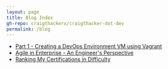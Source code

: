 ```yaml
---
layout: page
title: Blog Index
gh-repo: craigthackerx/craigthacker-dot-dev
permalink: /blog
---
```


- [Part 1 - Creating a DevOps Environment VM using Vagrant](https://craigthacker.dev/blog/dev-env-p1)
- [Agile in Enterprise - An Engineer's Perspective](https://www.craigthacker.dev/blog/agile-in-enterprise)
- [Ranking My Certifications in Difficulty](https://www.craigthacker.dev/blog/certs-difficulty)